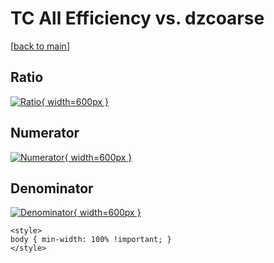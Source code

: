 # TC All Efficiency vs. dzcoarse

[[back to main](./)]



## Ratio

[![Ratio](../mtv/var/TC_0_eff_dzcoarse.png){ width=600px }](../mtv/var/TC_0_eff_dzcoarse.pdf)

## Numerator

[![Numerator](../mtv/num/TC_0_eff_dzcoarse_num0.png){ width=600px }](../mtv/num/TC_0_eff_dzcoarse_num0.pdf)

## Denominator

[![Denominator](../mtv/den/TC_0_eff_dzcoarse_den.png){ width=600px }](../mtv/den/TC_0_eff_dzcoarse_den.pdf)


``` {=html}
<style>
body { min-width: 100% !important; }
</style>
```
